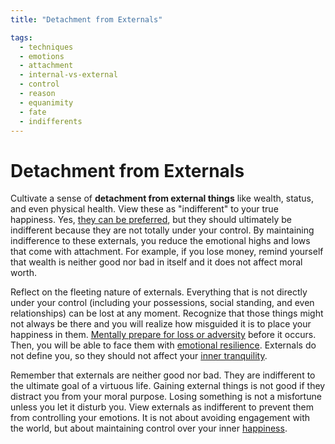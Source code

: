 ```yaml
---
title: "Detachment from Externals"

tags:
  - techniques
  - emotions
  - attachment
  - internal-vs-external
  - control
  - reason
  - equanimity
  - fate
  - indifferents
---
```


# Detachment from Externals

Cultivate a sense of **detachment from external things** like wealth, status,
and even physical health. View these as "indifferent" to your true happiness.
Yes, [they can be preferred](preferred-dispreferred-indifferents.md), but they
should ultimately be indifferent because they are not totally under your
control. By maintaining indifference to these externals, you reduce the
emotional highs and lows that come with attachment. For example, if you lose
money, remind yourself that wealth is neither good nor bad in itself and it does
not affect moral worth.

Reflect on the fleeting nature of externals. Everything that is not directly
under your control (including your possessions, social standing, and even
relationships) can be lost at any moment. Recognize that those things might not
always be there and you will realize how misguided it is to place your happiness
in them. [Mentally prepare for loss or adversity](negative-visualization.md)
before it occurs. Then, you will be able to face them with [emotional
resilience](emotional-resilience.md). Externals do not define you, so they
should not affect your [inner tranquility](inner-peace.md).

Remember that externals are neither good nor bad. They are indifferent to the
ultimate goal of a virtuous life. Gaining external things is not good if they
distract you from your moral purpose. Losing something is not a misfortune
unless you let it disturb you. View externals as indifferent to prevent them
from controlling your emotions. It is not about avoiding engagement with the
world, but about maintaining control over your inner
[happiness](happiness-flourishing.md).
